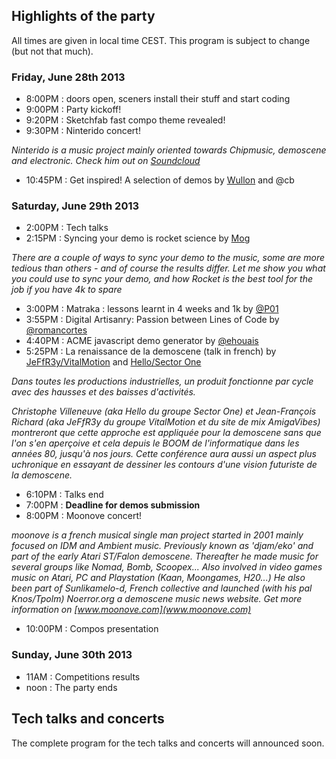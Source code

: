 
## Highlights of the party
All times are given in local time CEST. This program is subject to change (but not that much). 

### Friday, June 28th 2013
 * 8:00PM : doors open, sceners install their stuff and start coding
 * 9:00PM : Party kickoff!
 * 9:20PM : Sketchfab fast compo theme revealed! 
 * 9:30PM : Ninterido concert!

*Ninterido is a music project mainly oriented towards Chipmusic, demoscene and electronic. Check him out on [Soundcloud](https://soundcloud.com/ninterido)*

 * 10:45PM : Get inspired! A selection of demos by [Wullon](https://twitter.com/gatuingt) and @cb

### Saturday, June 29th 2013
 * 2:00PM : Tech talks
 * 2:15PM : Syncing your demo is rocket science by [Mog](https://twitter.com/mehmog)

*There are a couple of ways to sync your demo to the music, some are more tedious than others - and of course the results differ. Let me show you what you could use to sync your demo, and how Rocket is the best tool for the job if you have 4k to spare*

 * 3:00PM : Matraka : lessons learnt in 4 weeks and 1k by [@P01](https://twitter.com/p01)
 * 3:55PM : Digital Artisanry: Passion between Lines of Code by [@romancortes](https://twitter.com/romancortes)
 * 4:40PM : ACME javascript demo generator by [@ehouais](https://twitter.com/ehouais)
 * 5:25PM : La renaissance de la demoscene (talk in french) by [JeFfR3y/VitalMotion](https://twitter.com/amigavibes) and [Hello/Sector One](https://twitter.com/hellosct1)

*Dans toutes les productions industrielles, un produit fonctionne par cycle avec des hausses et des baisses d'activités.*

*Christophe Villeneuve (aka Hello du groupe Sector One) et Jean-François Richard  (aka JeFfR3y du groupe VitalMotion et du site de mix AmigaVibes) montreront que cette approche est appliquée pour la demoscene sans que l'on s'en aperçoive et cela depuis le BOOM de l'informatique dans les années 80, jusqu'à nos jours. Cette conférence aura aussi un aspect plus uchronique en essayant de dessiner les contours d'une vision futuriste de la demoscene.*

 * 6:10PM : Talks end
 * 7:00PM : **Deadline for demos submission**
 * 8:00PM : Moonove concert!

*moonove is a french musical single man project started in 2001 mainly focused on IDM and Ambient music. Previously known as 'djam/eko' and part of the early Atari ST/Falon demoscene. Thereafter he made music for several groups like Nomad, Bomb, Scoopex... 
Also involved in video games music on Atari, PC and Playstation (Kaan, Moongames, H20...)
He also been part of Sunlikamelo-d, French collective and launched (with his pal Knos/Tpolm) Noerror.org a demoscene music news website. Get more information on [www.moonove.com](www.moonove.com)*

 * 10:00PM : Compos presentation

### Sunday, June 30th 2013
 * 11AM : Competitions results
 * noon : The party ends

## Tech talks and concerts

The complete program for the tech talks and concerts will announced soon.
